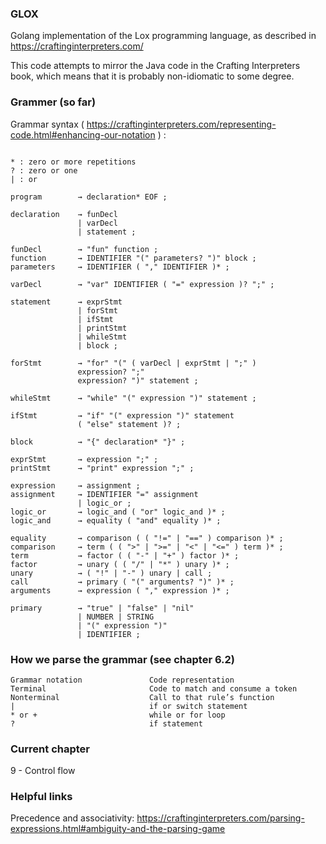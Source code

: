 ### GLOX
Golang implementation of the Lox programming language, as described in https://craftinginterpreters.com/

This code attempts to mirror the Java code in the Crafting Interpreters book, which means that it is probably
non-idiomatic to some degree. 


### Grammer (so far)

Grammar syntax ( https://craftinginterpreters.com/representing-code.html#enhancing-our-notation ) :

```

* : zero or more repetitions
? : zero or one
| : or 

```


```
program        → declaration* EOF ;

declaration    → funDecl
               | varDecl
               | statement ;
            
funDecl        → "fun" function ;
function       → IDENTIFIER "(" parameters? ")" block ;
parameters     → IDENTIFIER ( "," IDENTIFIER )* ;

varDecl        → "var" IDENTIFIER ( "=" expression )? ";" ;

statement      → exprStmt
               | forStmt
               | ifStmt
               | printStmt
               | whileStmt
               | block ;

forStmt        → "for" "(" ( varDecl | exprStmt | ";" )
               expression? ";"
               expression? ")" statement ;

whileStmt      → "while" "(" expression ")" statement ;

ifStmt         → "if" "(" expression ")" statement
               ( "else" statement )? ;
               
block          → "{" declaration* "}" ;
               
exprStmt       → expression ";" ;
printStmt      → "print" expression ";" ;

expression     → assignment ;
assignment     → IDENTIFIER "=" assignment
               | logic_or ;
logic_or       → logic_and ( "or" logic_and )* ;
logic_and      → equality ( "and" equality )* ;
               
equality       → comparison ( ( "!=" | "==" ) comparison )* ;
comparison     → term ( ( ">" | ">=" | "<" | "<=" ) term )* ;
term           → factor ( ( "-" | "+" ) factor )* ;
factor         → unary ( ( "/" | "*" ) unary )* ;
unary          → ( "!" | "-" ) unary | call ;
call           → primary ( "(" arguments? ")" )* ;
arguments      → expression ( "," expression )* ;

primary        → "true" | "false" | "nil"
               | NUMBER | STRING
               | "(" expression ")"
               | IDENTIFIER ;
```

### How we parse the grammar (see chapter 6.2)

```
Grammar notation               Code representation
Terminal                       Code to match and consume a token
Nonterminal                    Call to that rule’s function
|                              if or switch statement
* or +                         while or for loop
?                              if statement
```

### Current chapter
9 - Control flow

### Helpful links
Precedence and associativity: https://craftinginterpreters.com/parsing-expressions.html#ambiguity-and-the-parsing-game
